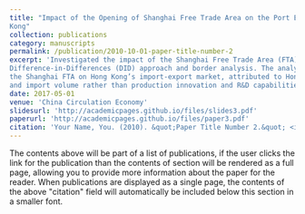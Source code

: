 ```yaml
---
title: "Impact of the Opening of Shanghai Free Trade Area on the Port Economy in Hong
Kong"
collection: publications
category: manuscripts
permalink: /publication/2010-10-01-paper-title-number-2
excerpt: 'Investigated the impact of the Shanghai Free Trade Area (FTA) on Hong Kong’s port economy using a
Difference-in-Differences (DID) approach and border analysis. The analysis revealed a crowding-out effect of
the Shanghai FTA on Hong Kong’s import-export market, attributed to Hong Kong’s dependence on sales
and import volume rather than production innovation and R&D capabilities.'
date: 2017-05-01
venue: 'China Circulation Economy'
slidesurl: 'http://academicpages.github.io/files/slides3.pdf'
paperurl: 'http://academicpages.github.io/files/paper3.pdf'
citation: 'Your Name, You. (2010). &quot;Paper Title Number 2.&quot; <i>Journal 1</i>. 1(2).'
---
```


The contents above will be part of a list of publications, if the user clicks the link for the publication than the contents of section will be rendered as a full page, allowing you to provide more information about the paper for the reader. When publications are displayed as a single page, the contents of the above "citation" field will automatically be included below this section in a smaller font.
